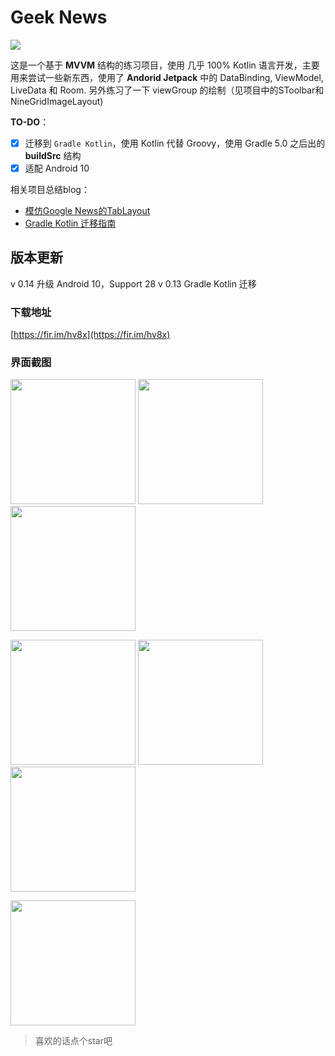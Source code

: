 # Geek News

![](https://img.shields.io/badge/Geek%20News-0.14-brightgreen.svg)

这是一个基于 **MVVM** 结构的练习项目，使用 几乎 100% Kotlin 语言开发，主要用来尝试一些新东西，使用了 **Andorid Jetpack** 中的 DataBinding, ViewModel, LiveData 和 Room. 另外练习了一下 viewGroup 的绘制（见项目中的SToolbar和NineGridImageLayout)

**TO-DO**：

- [x] 迁移到 `Gradle Kotlin`，使用 Kotlin 代替 Groovy，使用 Gradle 5.0 之后出的 **buildSrc** 结构
- [x] 适配 Android 10

相关项目总结blog：

- [模仿Google News的TabLayout](https://juejin.im/post/5c340f2ff265da615705a701)
- [Gradle Kotlin 迁移指南](https://juejin.im/post/5d899375f265da039d330e4f)

## 版本更新

v 0.14 升级 Android 10，Support 28
v 0.13 Gradle Kotlin 迁移

### 下载地址

[https://fir.im/hv8x](https://fir.im/hv8x)

### 界面截图

<img src="https://github.com/howshea/GeekNews/raw/master/screenshot/1.png" width=200> <img src="https://github.com/howshea/GeekNews/raw/master/screenshot/2.png" width=200> <img src="https://github.com/howshea/GeekNews/raw/master/screenshot/3.png" width=200>

<img src="https://github.com/howshea/GeekNews/raw/master/screenshot/4.png" width=200> <img src="https://github.com/howshea/GeekNews/raw/master/screenshot/5.png" width=200> <img src="https://github.com/howshea/GeekNews/raw/master/screenshot/6.png" width=200>

<img src="https://github.com/howshea/GeekNews/raw/master/screenshot/7.png" width=200>



> 喜欢的话点个star吧
